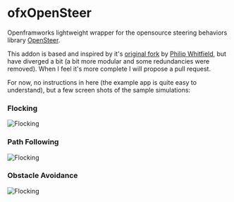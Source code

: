 # ofxOpenSteer #
Openframworks lightweight wrapper for the opensource steering behaviors library [OpenSteer](http://opensteer.sourceforge.net/).

This addon is based and inspired by it's [original fork](https://github.com/underdoeg/ofxOpenSteer) by [Philip Whitfield](https://github.com/underdoeg), but have diverged a bit (a bit more modular and some redundancies were removed). When I feel it's more complete I will propose a pull request.

For now, no instructions in here (the example app is quite easy to understand), but a few screen shots of the sample simulations:

### Flocking ###
![Flocking](https://github.com/paulobarcelos/ofxOpenSteer/raw/master/screenshots/Flocking.png)

### Path Following ###
![Flocking](https://github.com/paulobarcelos/ofxOpenSteer/raw/master/screenshots/Path-Following.png.png)

### Obstacle Avoidance ###
![Flocking](https://github.com/paulobarcelos/ofxOpenSteer/raw/master/screenshots/Obstacle-Avoidance.png)